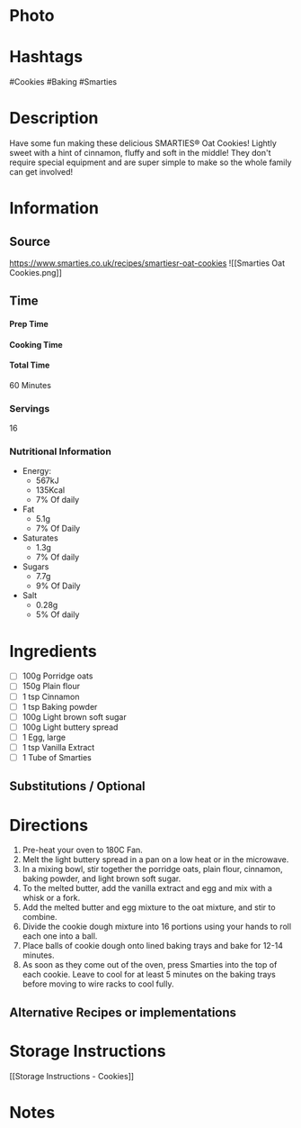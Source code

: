 # Photo

# Hashtags
#Cookies #Baking #Smarties 

# Description
Have some fun making these delicious SMARTIES® Oat Cookies! Lightly sweet with a hint of cinnamon, fluffy and soft in the middle! They don't require special equipment and are super simple to make so the whole family can get involved!
# Information
## Source
https://www.smarties.co.uk/recipes/smartiesr-oat-cookies
![[Smarties Oat Cookies.png]]
## Time
#### Prep Time

#### Cooking Time

#### Total Time
60 Minutes
### Servings
16
### Nutritional Information
- Energy:
	- 567kJ
	- 135Kcal
	- 7% Of daily
- Fat
	- 5.1g
	- 7% Of Daily
- Saturates
	- 1.3g
	- 7% Of daily
- Sugars
	- 7.7g
	- 9% Of Daily
- Salt
	- 0.28g
	- 5% Of daily

# Ingredients
- [ ] 100g Porridge oats
- [ ] 150g Plain flour
- [ ] 1 tsp Cinnamon
- [ ] 1 tsp Baking powder
- [ ] 100g Light brown soft sugar
- [ ] 100g Light buttery spread
- [ ] 1 Egg, large
- [ ] 1 tsp Vanilla Extract
- [ ] 1 Tube of Smarties
## Substitutions / Optional

# Directions
1. Pre-heat your oven to 180C Fan.
2. Melt the light buttery spread in a pan on a low heat or in the microwave.
3. In a mixing bowl, stir together the porridge oats, plain flour, cinnamon, baking powder, and light brown soft sugar.
4. To the melted butter, add the vanilla extract and egg and mix with a whisk or a fork.
5. Add the melted butter and egg mixture to the oat mixture, and stir to combine.
6. Divide the cookie dough mixture into 16 portions using your hands to roll each one into a ball.
7. Place balls of cookie dough onto lined baking trays and bake for 12-14 minutes.
8. As soon as they come out of the oven, press Smarties into the top of each cookie. Leave to cool for at least 5 minutes on the baking trays before moving to wire racks to cool fully.
## Alternative Recipes or implementations

# Storage Instructions
[[Storage Instructions - Cookies]]

# Notes
